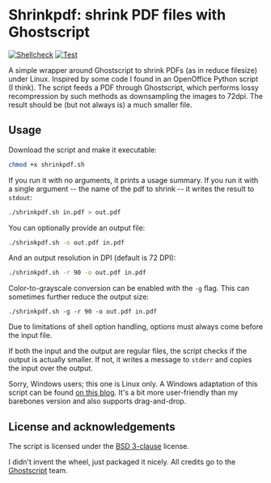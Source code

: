# Shrinkpdf: shrink PDF files with Ghostscript

[![Shellcheck](https://github.com/aklomp/shrinkpdf/actions/workflows/shellcheck.yml/badge.svg)](https://github.com/aklomp/shrinkpdf/actions/workflows/shellcheck.yml)
[![Test](https://github.com/aklomp/shrinkpdf/actions/workflows/test.yml/badge.svg)](https://github.com/aklomp/shrinkpdf/actions/workflows/test.yml)

A simple wrapper around Ghostscript to shrink PDFs (as in reduce filesize)
under Linux. Inspired by some code I found in an OpenOffice Python script (I
think). The script feeds a PDF through Ghostscript, which performs lossy
recompression by such methods as downsampling the images to 72dpi. The result
should be (but not always is) a much smaller file.

## Usage

Download the script and make it executable:

```sh
chmod +x shrinkpdf.sh
```

If you run it with no arguments, it prints a usage summary. If you run it with a
single argument -- the name of the pdf to shrink -- it writes the result to
`stdout`:

```sh
./shrinkpdf.sh in.pdf > out.pdf
```

You can optionally provide an output file:

```sh
./shrinkpdf.sh -o out.pdf in.pdf
```

And an output resolution in DPI (default is 72 DPI):

```sh
./shrinkpdf.sh -r 90 -o out.pdf in.pdf
```

Color-to-grayscale conversion can be enabled with the `-g` flag. This can
sometimes further reduce the output size:

```
./shrinkpdf.sh -g -r 90 -o out.pdf in.pdf
```

Due to limitations of shell option handling, options must always come before
the input file.

If both the input and the output are regular files, the script checks if the
output is actually smaller. If not, it writes a message to `stderr` and copies
the input over the output.

Sorry, Windows users; this one is Linux only. A Windows adaptation of this
script can be found [on this blog](http://dcm684.us/wp/2013/10/pdf-shrink/).
It's a bit more user-friendly than my barebones version and also supports
drag-and-drop.

## License and acknowledgements

The script is licensed under the
[BSD 3-clause](http://opensource.org/licenses/BSD-3-Clause) license.

I didn't invent the wheel, just packaged it nicely. All credits go to the
[Ghostscript](http://www.ghostscript.com) team.
